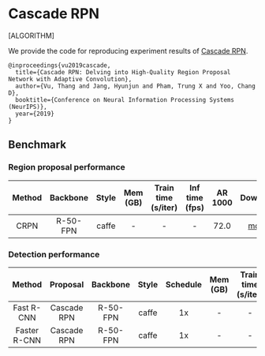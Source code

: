 # Cascade RPN

[ALGORITHM]

We provide the code for reproducing experiment results of [Cascade RPN](https://arxiv.org/abs/1909.06720).

```
@inproceedings{vu2019cascade,
  title={Cascade RPN: Delving into High-Quality Region Proposal Network with Adaptive Convolution},
  author={Vu, Thang and Jang, Hyunjun and Pham, Trung X and Yoo, Chang D},
  booktitle={Conference on Neural Information Processing Systems (NeurIPS)},
  year={2019}
}
```

## Benchmark

### Region proposal performance

| Method | Backbone | Style | Mem (GB) | Train time (s/iter) | Inf time (fps) | AR 1000 |                Download                |
|:------:|:--------:|:-----:|:--------:|:-------------------:|:--------------:|:-------:|:--------------------------------------:|
|  CRPN  | R-50-FPN | caffe |     -    |          -          |        -       |   72.0  | [model](https://drive.google.com/file/d/1qxVdOnCgK-ee7_z0x6mvAir_glMu2Ihi/view?usp=sharing) |

### Detection performance

|     Method    |   Proposal  | Backbone |  Style  | Schedule | Mem (GB) | Train time (s/iter) | Inf time (fps) | box AP |                   Download                   |
|:-------------:|:-----------:|:--------:|:-------:|:--------:|:--------:|:-------------------:|:--------------:|:------:|:--------------------------------------------:|
|   Fast R-CNN  | Cascade RPN | R-50-FPN |  caffe  |    1x    |    -     |          -          |        -       |  39.9  | [model](https://drive.google.com/file/d/1NmbnuY5VHi8I9FE8xnp5uNvh2i-t-6_L/view?usp=sharing) |
|  Faster R-CNN | Cascade RPN | R-50-FPN |  caffe  |    1x    |    -     |          -          |        -       |  40.4  | [model](https://drive.google.com/file/d/1dS3Q66qXMJpcuuQgDNkLp669E5w1UMuZ/view?usp=sharing) |
